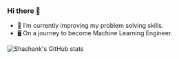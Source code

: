 ### Hi there 👋

<!--
**ShashankRaturi/ShashankRaturi** is a ✨ _special_ ✨ repository because its `README.md` (this file) appears on your GitHub profile.

Here are some ideas to get you started:

- 🌱 I’m currently learning Data structure
- 👯 I’m looking to collaborate for data science and machine learning projects
- 🤔 I’m looking for help with ...
- 💬 Ask me about ...
- 📫 How to reach me: ...
- 😄 Pronouns: ...
- ⚡ Fun fact: ...
-->

- 🌱 I’m currently improving my problem solving skills.
- 🖥️ On a journey to become Machine Learning Engineer.

![Shashank's GitHub stats](https://github-readme-stats.vercel.app/api?username=ShashankRaturi&show_icons=true&theme=radical)

